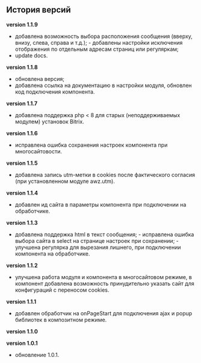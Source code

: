<!-- cl-start -->
## История версий

**version 1.1.9**    
- добавлена возможность выбора расположения сообщения (вверху, внизу, слева, справа и т.д.); - добавлены настройки исключения отображения по отдельным адресам страниц или регуляркам;    
- update docs.    

**version 1.1.8**    
- обновлена версия;    
- добавлена ссылка на документацию в настройки модуля, обновлен код подключения компонента.    

**version 1.1.7**    
- добавлена поддержка php < 8 для старых (неподдерживаемых модулем) установок Bitrix.    

**version 1.1.6**    
- исправлена ошибка сохранения настроек компонента при многосайтовости.    

**version 1.1.5**    
- добавлена запись utm-метки в cookies после фактического согласия (при установленном модуле awz.utm).    

**version 1.1.4**    
- добавлен ид сайта в параметры компонента при подключении на обработчике.    

**version 1.1.3**    
- добавлена поддержка html в текст сообщения; - исправлена ошибка выбора сайта в select на странице настроек при сохранении; - улучшена регулярка для вырезания лишнего, при подключении компонента на обработчике.    

**version 1.1.2**    
- улучшена работа модуля и компонента в многосайтовом режиме, в компонент добавлена возможность принудительно указать сайт для конфигураций с переносом cookies.    

**version 1.1.1**    
- добавлен обработчик на onPageStart для подключения ajax и popup библиотек в композитном режиме.    

**version 1.1.0**    

**version 1.0.1**    
- обновление 1.0.1.    
<!-- cl-end -->
